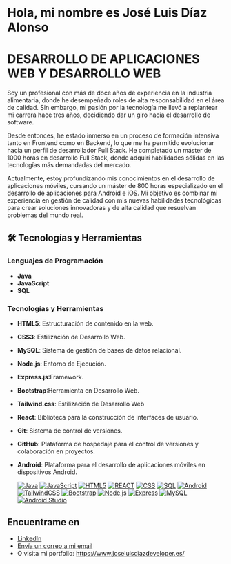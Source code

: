 # Hola, mi nombre es José Luis Díaz Alonso
# DESARROLLO DE APLICACIONES WEB Y DESARROLLO WEB

Soy un profesional con más de doce años de experiencia en la industria alimentaria, donde he desempeñado roles de alta responsabilidad en el área de calidad. Sin embargo, mi pasión por la tecnología me llevó a replantear mi carrera hace tres años, decidiendo dar un giro hacia el desarrollo de software.

Desde entonces, he estado inmerso en un proceso de formación intensiva tanto en Frontend como en Backend, lo que me ha permitido evolucionar hacia un perfil de desarrollador Full Stack. He completado un máster de 1000 horas en desarrollo Full Stack, donde adquirí habilidades sólidas en las tecnologías más demandadas del mercado.

Actualmente, estoy profundizando mis conocimientos en el desarrollo de aplicaciones móviles, cursando un máster de 800 horas especializado en el desarrollo de aplicaciones para Android e iOS. Mi objetivo es combinar mi experiencia en gestión de calidad con mis nuevas habilidades tecnológicas para crear soluciones innovadoras y de alta calidad que resuelvan problemas del mundo real.

## 🛠 Tecnologías y Herramientas

### Lenguajes de Programación
- **Java**
- **JavaScript**
- **SQL**

### Tecnologías y Herramientas
- **HTML5**: Estructuración de contenido en la web.
- **CSS3**: Estilización de Desarrollo Web.
- **MySQL**: Sistema de gestión de bases de datos relacional.
- **Node.js**: Entorno de Ejecución.
- **Express.js**:Framework.
- **Bootstrap**:Herramienta en Desarrollo Web.
- **Tailwind.css**: Estilización de Desarrollo Web
- **React**: Biblioteca para la construcción de interfaces de usuario.
- **Git**: Sistema de control de versiones.
- **GitHub**: Plataforma de hospedaje para el control de versiones y colaboración en proyectos.
- **Android**: Plataforma para el desarrollo de aplicaciones móviles en dispositivos Android.

  [![Java](https://img.shields.io/badge/Java-007396?style=for-the-badge&logo=java&logoColor=white&labelColor=101010)]()  [![JavaScript](https://img.shields.io/badge/JavaScript-F7DF1E?style=for-the-badge&logo=javascript&logoColor=white&labelColor=101010)]()
[![HTML5](https://img.shields.io/badge/HTML5-39E09B?style=for-the-badge&logo=HTML5&logoColor=white&labelColor=101010)]() [![REACT](https://img.shields.io/badge/REACT-0077B5?style=for-the-badge&logo=REACT&logoColor=white&labelColor=101010)]()
[![CSS](https://img.shields.io/badge/CSS-1877F2?style=for-the-badge&logo=CSS&logoColor=white&labelColor=101010)]()
[![SQL](https://img.shields.io/badge/SQL-4479A1?style=for-the-badge&logo=SQL&logoColor=white&labelColor=101010)]()
[![Android](https://img.shields.io/badge/Android-3DDC84?style=for-the-badge&logo=Android&logoColor=white&labelColor=101010)]() [![TailwindCSS](https://img.shields.io/badge/Tailwind_CSS-06B6D4?style=for-the-badge&logo=tailwind-css&logoColor=101010&labelColor=101010)]()
[![Bootstrap](https://img.shields.io/badge/Bootstrap-7952B3?style=for-the-badge&logo=bootstrap&logoColor=white&labelColor=101010)]()  [![Node.js](https://img.shields.io/badge/Node.js-339933?style=for-the-badge&logo=node.js&logoColor=white&labelColor=101010)]()
[![Express](https://img.shields.io/badge/Express-000000?style=for-the-badge&logo=express&logoColor=white&labelColor=101010)]()  [![MySQL](https://img.shields.io/badge/MySQL-4479A1?style=for-the-badge&logo=mysql&logoColor=white&labelColor=101010)]()  
[![Android Studio](https://img.shields.io/badge/Android_Studio-3DDC84?style=for-the-badge&logo=androidstudio&logoColor=white&labelColor=101010)]()  


## Encuentrame en

- [LinkedIn](https://www.linkedin.com/in/jose-luis-díaz-alonso-53aa5339)
- [Envía un correo a mi email](mailto:joseluisdiaz_alonso@hotmail.com)
- O visita mi portfolio: https://www.joseluisdiazdeveloper.es/






